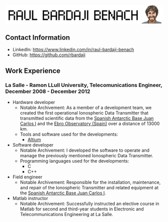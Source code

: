 ![Header Image](img/yo_letras.png)

## Contact Information

- LinkedIn: <a href="https://www.linkedin.com/in/raul-bardaji-benach/" target="_blank">https://www.linkedin.com/in/raul-bardaji-benach</a>
- GitHub: <a href="https://github.com/rbardaji" target="_blank">https://github.com/rbardaji</a>

## Work Experience

### La Salle - Ramon LLull University, Telecomunications Engineer, December 2008 - December 2012

- Hardware developer
    - Notable Archivement: As a member of a development team, we created the first operational Ionospheric Data Transmitter that transmitted scientific data from the <a href="https://goo.gl/maps/YZjg64aatt1LY4Be7" target="_blank">Spanish Antarctic Base Juan Carlos I</a> and the <a href="https://goo.gl/maps/StAjEK6YRuqbgPTSA" target="_blank">Ebro Observatory (Spain)</a> over a distance of 13000 km.
    - Tools and software used for the developments:
        - <a href="https://www.altium.com/" target="_blank">Altium</a>
- Software developer
    - Notable Archivement: I developed the software to operate and manage the previously mentioned Ionospheric Data Transmitter.
    - Programming languages used for the developments:
        - C
        - C++
- Field engineer
    - Notable Archivement: Responsible for the installation, maintenance, and repair of the Ionospheric Transmitter and related equipment at the <a href="https://goo.gl/maps/YZjg64aatt1LY4Be7" target="_blank">Spanish Antarctic Base Juan Carlos I</a>.
- Matlab instructor
    - Notable Archivement: Successfully instructed an elective course in Matlab for second and third-year students in Electronic and Telecommunications Engineering at La Salle.
